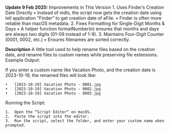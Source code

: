 **Update 9 Feb 2025:**
Improvements in This Version
	1.	Uses Finder’s Creation Date Directly
	•	Instead of mdls, the script now gets the creation date using tell application "Finder" to get creation date of aFile.
	•	Finder is often more reliable than macOS metadata.
	2.	Fixes Formatting for Single-Digit Months & Days
	•	A helper function formatNumber(n) ensures that months and days are always two digits (01-09 instead of 1-9).
	3.	Maintains Four-Digit Counter (0001, 0002, etc.)
	•	Ensures filenames are sorted correctly.

**Description**
A little tool used to help rename files based on the creation date, and rename files to custom names while preserving file extensions.
Example Output:

If you enter a custom name like Vacation Photo, and the creation date is 2023-10-19, the renamed files will look like:

	•	[2023-10-19] Vacation Photo - 0001.jpg
	•	[2023-10-19] Vacation Photo - 0002.jpg
	•	[2023-10-19] Vacation Photo - 0003.jpg

Running the Script:

	1.	Open the “Script Editor” on macOS.
	2.	Paste the script into the editor.
	3.	Run the script, select the folder, and enter your custom name when prompted.
